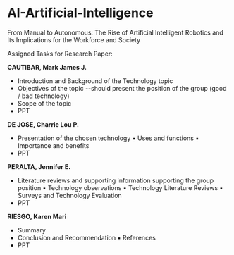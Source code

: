 # AI-Artificial-Intelligence
From Manual to Autonomous: The Rise of Artificial Intelligent Robotics and Its Implications for the Workforce and Society

Assigned Tasks for Research Paper:

**CAUTIBAR, Mark James J.** 
  - Introduction and Background of the Technology topic
  - Objectives of the topic --should present the position of the group (good / bad technology)
  - Scope of the topic
  - PPT
  
**DE JOSE, Charrie Lou P.**
  - Presentation of the chosen technology
    ▪ Uses and functions
    ▪ Importance and benefits
  - PPT
 
**PERALTA, Jennifer E.**
  - Literature reviews and supporting information supporting the group position
    ▪ Technology observations
    ▪ Technology Literature Reviews
    ▪ Surveys and Technology Evaluation
  - PPT
  
**RIESGO, Karen Mari**
  - Summary
  - Conclusion and Recommendation
    ▪ References
  - PPT
